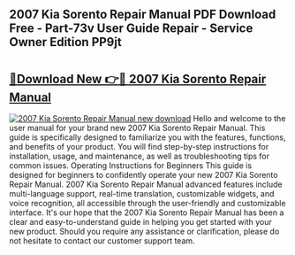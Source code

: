 ## 2007 Kia Sorento Repair Manual PDF Download Free - Part-73v User Guide Repair - Service Owner Edition PP9jt

# <h2><a href="http://bc21229.oget.top/?id=2007+Kia+Sorento+Repair+Manual">🔗Download New 👉🔴 2007 Kia Sorento Repair Manual</a></h2>

[![2007 Kia Sorento Repair Manual new download](https://i.imgur.com/5g1atiW.png)](http://bc21229.oget.top/?id=2007+Kia+Sorento+Repair+Manual)
Hello and welcome to the user manual for your brand new 2007 Kia Sorento Repair Manual. This guide is specifically designed to familiarize you with the features, functions, and benefits of your product. You will find step-by-step instructions for installation, usage, and maintenance, as well as troubleshooting tips for common issues. Operating Instructions for Beginners This guide is designed for beginners to confidently operate your new 2007 Kia Sorento Repair Manual. 2007 Kia Sorento Repair Manual advanced features include multi-language support, real-time translation, customizable widgets, and voice recognition, all accessible through the user-friendly and customizable interface. It's our hope that the 2007 Kia Sorento Repair Manual has been a clear and easy-to-understand guide in helping you get started with your new product. Should you require any assistance or clarification, please do not hesitate to contact our customer support team.
